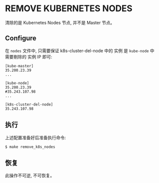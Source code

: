 # REMOVE KUBERNETES NODES

清除的是 Kubernetes Nodes 节点, 并不是 Master 节点。

## Configure

在 `nodes` 文件中, 只需要保证 k8s-cluster-del-node 中的 实例 是 `kube-node` 中需要剔除的 实例 IP 即可:

```
[kube-master]
35.200.23.39
...

[kube-node]
35.200.23.39
#35.243.107.98
...

[k8s-cluster-del-node]
35.243.107.98
```

## 执行

上述配置准备好后准备执行命令:

```
$ make remove_k8s_nodes
```

## 恢复

此操作不可逆, 不可恢复。